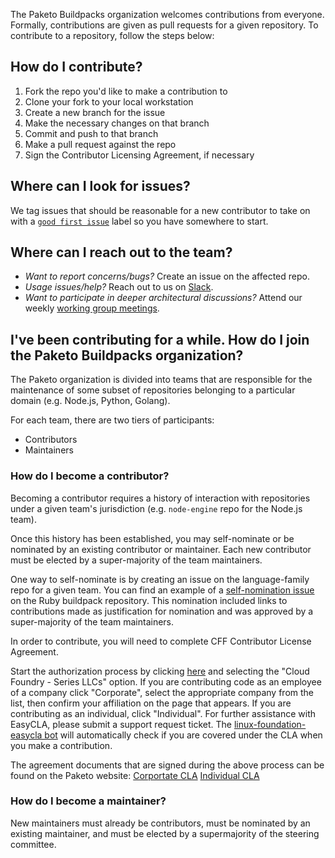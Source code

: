 The Paketo Buildpacks organization welcomes contributions from everyone.
Formally, contributions are given as pull requests for a given repository. To
contribute to a repository, follow the steps below:

## How do I contribute?

1. Fork the repo you'd like to make a contribution to
1. Clone your fork to your local workstation
1. Create a new branch for the issue
1. Make the necessary changes on that branch
1. Commit and push to that branch
1. Make a pull request against the repo
1. Sign the Contributor Licensing Agreement, if necessary

## Where can I look for issues?

We tag issues that should be reasonable for a new contributor to take on with a
[`good first
issue`](https://github.com/search?q=org%3Apaketo-buildpacks+org%3Apaketo-community+label%3A%22good+first+issue%22+state%3Aopen&type=Issues)
label so you have somewhere to start.

## Where can I reach out to the team?

- _Want to report concerns/bugs?_ Create an issue on the affected repo.
- _Usage issues/help?_ Reach out to us on [Slack](https://slack.paketo.io/).
- _Want to participate in deeper architectural discussions?_ Attend our weekly
  [working group
  meetings](https://github.com/paketo-buildpacks/community#working-group-meetings).

## I've been contributing for a while. How do I join the Paketo Buildpacks organization?

The Paketo organization is divided into teams that are responsible for the
maintenance of some subset of repositories belonging to a particular domain
(e.g. Node.js, Python, Golang).

For each team, there are two tiers of participants:

- Contributors
- Maintainers

### How do I become a contributor?

Becoming a contributor requires a history of interaction with repositories
under a given team's jurisdiction (e.g. `node-engine` repo for the Node.js
team).

Once this history has been established, you may self-nominate or be nominated
by an existing contributor or maintainer. Each new contributor must be elected
by a super-majority of the team maintainers.

One way to self-nominate is by creating an issue on the language-family repo
for a given team. You can find an example of a [self-nomination
issue](https://github.com/paketo-buildpacks/ruby/issues/409) on the Ruby
buildpack repository. This nomination included links to contributions made as
justification for nomination and was approved by a super-majority of the team
maintainers.

In order to contribute, you will need to complete CFF Contributor License Agreement.

Start the authorization process by clicking
[here](https://corporate.v1.easycla.lfx.linuxfoundation.org/) and selecting the
"Cloud Foundry - Series LLCs" option.  If you are contributing code as an
employee of a company click "Corporate", select the appropriate company from
the list, then confirm your affiliation on the page that appears. If you are
contributing as an individual, click "Individual". For further assistance with
EasyCLA, please submit a support request ticket. The [linux-foundation-easycla
bot](https://github.com/apps/linux-foundation-easycla) will automatically check
if you are covered under the CLA when you make a contribution.

The agreement documents that are signed during the above process can be found on the Paketo website:
[Corportate CLA](https://paketo.io/ccla.pdf)
[Individual CLA](https://paketo.io/icla.pdf)

### How do I become a maintainer?

New maintainers must already be contributors, must be nominated by an existing
maintainer, and must be elected by a supermajority of the steering committee.
